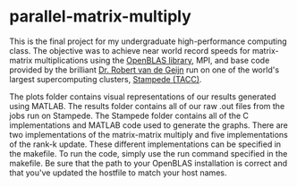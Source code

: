 parallel-matrix-multiply
========================

This is the final project for my undergraduate high-performance computing class. The objective was to achieve near world record speeds for matrix-matrix multiplications using the <a href = "https://github.com/xianyi/OpenBLAS">OpenBLAS library</a>, MPI, and base code provided by the brilliant <a href = "http://www.cs.utexas.edu/~rvdg/">Dr. Robert van de Geijn</a> run on one of the world's largest supercomputing clusters, <a href = "https://www.tacc.utexas.edu/stampede/">Stampede (TACC)</a>.

The plots folder contains visual representations of our results generated using MATLAB. The results folder contains all of our raw .out files from the jobs run on Stampede. The Stampede folder contains all of the C implementations and MATLAB code used to generate the graphs. There are two implementations of the matrix-matrix multiply and five implementations of the rank-k update. These different implementations can be specified in the makefile. To run the code, simply use the run command specified in the makefile. Be sure that the path to your OpenBLAS installation is correct and that you've updated the hostfile to match your host names.
